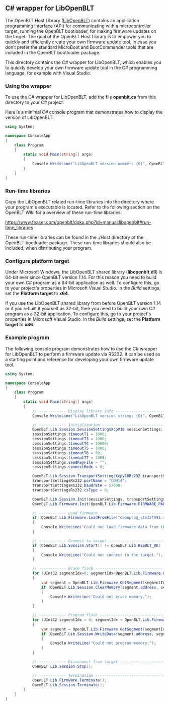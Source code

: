 ## C# wrapper for LibOpenBLT
The OpenBLT Host Library ([LibOpenBLT](https://www.feaser.com/openblt/doku.php?id=manual:libopenblt)) contains an application programming interface (API) for communicating with a microcontroller target, running the OpenBLT bootloader, for making firmware updates on the target. The goal of the OpenBLT Host Library is to empower you to quickly and efficiently create your own firmware update tool, in case you don’t prefer the standard MicroBoot and BootCommander tools that are included in the OpenBLT bootloader package.

This directory contains the C# wrapper for LibOpenBLT, which enables you to quickly develop your own firmware update tool in the C# programming language, for example with Visual Studio.

### Using the wrapper
To use the C# wrapper for LibOpenBLT, add the file **openblt.cs** from this directory to your C# project. 

Here is a minimal C# console program that demonstrates how to display the version of LibOpenBLT:

```c#
using System;

namespace ConsoleApp
{
    class Program
    {
        static void Main(string[] args)
        {
            Console.WriteLine("LibOpenBLT version number: {0}", OpenBLT.Lib.Version.GetNumber());
        }
    }
}
```

### Run-time libraries
Copy the LibOpenBLT related run-time libraries into the directory where your program's executable is located. Refer to the following section on the OpenBLT Wiki for a overview of these run-time libraries:

https://www.feaser.com/openblt/doku.php?id=manual:libopenblt#run-time_libraries

These run-time libraries can be found in the ./Host directory of the OpenBLT bootloader package. These run-time libraries should also be included, when distributing your program.

### Configure platform target

Under Microsoft Windows, the LibOpenBLT shared library (**libopenblt.dll**) is 64-bit ever since OpenBLT version 1.14. For this reason you need to build your own C# program as a 64-bit application as well.  To configure this, go to your project's properties in Microsoft Visual Studio. In the *Build* settings, set the **Platform target** to **x64**.

If you use the LibOpenBLT shared library from before OpenBLT version 1.14 or if you rebuilt it yourself as 32-bit, then you need to build your own C# program as a 32-bit application. To configure this, go to your project's properties in Microsoft Visual Studio. In the *Build* settings, set the **Platform target** to **x86**.

### Example program

The following console program demonstrates how to use the C# wrapper for LibOpenBLT to perform a firmware update via RS232. It can be used as a starting point and reference for developing your own firmware update tool.

```c#
using System;

namespace ConsoleApp
{
    class Program
    {
        static void Main(string[] args)
        {
            // ------------ Display library info ----------------------------------------
            Console.WriteLine("LibOpenBLT version string: {0}", OpenBLT.Lib.Version.GetString());

            // ------------ Initialization ---------------------------------------------- 
            OpenBLT.Lib.Session.SessionSettingsXcpV10 sessionSettings;
            sessionSettings.timeoutT1 = 1000;
            sessionSettings.timeoutT3 = 2000;
            sessionSettings.timeoutT4 = 10000;
            sessionSettings.timeoutT5 = 1000;
            sessionSettings.timeoutT6 = 50;
            sessionSettings.timeoutT7 = 2000;
            sessionSettings.seedKeyFile = "";
            sessionSettings.connectMode = 0;

            OpenBLT.Lib.Session.TransportSettingsXcpV10Rs232 transportSettingsRs232;
            transportSettingsRs232.portName = "COM14";
            transportSettingsRs232.baudrate = 57600;
            transportSettingsRs232.csType = 0;

            OpenBLT.Lib.Session.Init(sessionSettings, transportSettingsRs232);
            OpenBLT.Lib.Firmware.Init(OpenBLT.Lib.Firmware.FIRMWARE_PARSER_SRECORD);

            // ------------ Load firmware ----------------------------------------------- 
            if (OpenBLT.Lib.Firmware.LoadFromFile("demoprog_stm32f091.srec", 0) != OpenBLT.Lib.RESULT_OK)
            {
                Console.WriteLine("Could not load firmware data from the S-record.");
            }

            // ------------ Connect to target ------------------------------------------- 
            if (OpenBLT.Lib.Session.Start() != OpenBLT.Lib.RESULT_OK)
            {
                Console.WriteLine("Could not connect to the target.");
            }

            // ------------ Erase flash ------------------------------------------------- 
            for (UInt32 segmentIdx=0; segmentIdx<OpenBLT.Lib.Firmware.GetSegmentCount(); segmentIdx++)
            {
                var segment = OpenBLT.Lib.Firmware.GetSegment(segmentIdx);
                if (OpenBLT.Lib.Session.ClearMemory(segment.address, segment.data.Length) != OpenBLT.Lib.RESULT_OK)
                {
                    Console.WriteLine("Could not erase memory.");
                }
            }

            // ------------ Program flash -----------------------------------------------
            for (UInt32 segmentIdx = 0; segmentIdx < OpenBLT.Lib.Firmware.GetSegmentCount(); segmentIdx++)
            {
                var segment = OpenBLT.Lib.Firmware.GetSegment(segmentIdx);
                if (OpenBLT.Lib.Session.WriteData(segment.address, segment.data) != OpenBLT.Lib.RESULT_OK)
                {
                    Console.WriteLine("Could not program memory.");
                }
            }

            // ------------ Disconnect from target --------------------------------------
            OpenBLT.Lib.Session.Stop();

            // ------------ Termination -------------------------------------------------
            OpenBLT.Lib.Firmware.Terminate();
            OpenBLT.Lib.Session.Terminate();
        }
    }
}
```

